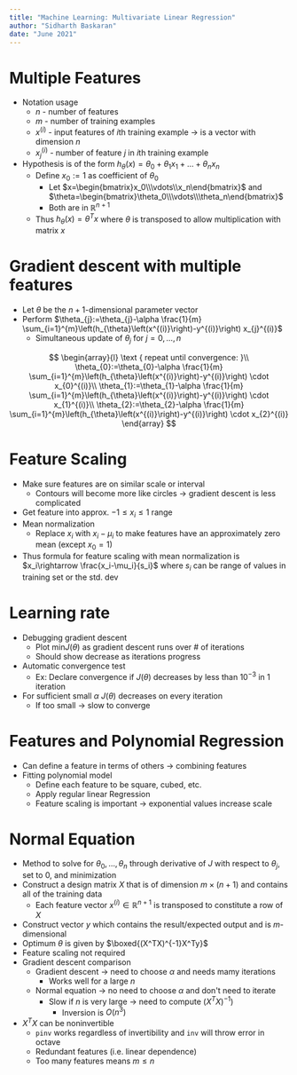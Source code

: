 ```yaml
---
title: "Machine Learning: Multivariate Linear Regression"
author: "Sidharth Baskaran"
date: "June 2021"
---
```


# Multiple Features

* Notation usage
  * $n$ - number of features
  * $m$ - number of training examples
  * $x^{(i)}$ - input features of $i$th training example -> is a vector with dimension $n$
  * $x_j^{(i)}$ - number of feature $j$ in $i$th training example
* Hypothesis is of the form $h_\theta(x)=\theta_0+\theta_1x_1+\ldots +\theta_nx_n$
  * Define $x_0:=1$ as coefficient of $\theta_0$
    * Let $x=\begin{bmatrix}x_0\\\vdots\\x_n\end{bmatrix}$ and $\theta=\begin{bmatrix}\theta_0\\\vdots\\\theta_n\end{bmatrix}$
    * Both are in $\mathbb{R}^{n+1}$
  * Thus $h_\theta(x)=\theta^Tx$ where $\theta$ is transposed to allow multiplication with matrix $x$
  
# Gradient descent with multiple features

* Let $\theta$ be the $n+1$-dimensional parameter vector
* Perform $\theta_{j}:=\theta_{j}-\alpha \frac{1}{m} \sum_{i=1}^{m}\left(h_{\theta}\left(x^{(i)}\right)-y^{(i)}\right) x_{j}^{(i)}$
  * Simultaneous update of $\theta_j$ for $j=0,\ldots,n$

$$
\begin{array}{l}
\text { repeat until convergence: }\\
\theta_{0}:=\theta_{0}-\alpha \frac{1}{m} \sum_{i=1}^{m}\left(h_{\theta}\left(x^{(i)}\right)-y^{(i)}\right) \cdot x_{0}^{(i)}\\
\theta_{1}:=\theta_{1}-\alpha \frac{1}{m} \sum_{i=1}^{m}\left(h_{\theta}\left(x^{(i)}\right)-y^{(i)}\right) \cdot x_{1}^{(i)}\\
\theta_{2}:=\theta_{2}-\alpha \frac{1}{m} \sum_{i=1}^{m}\left(h_{\theta}\left(x^{(i)}\right)-y^{(i)}\right) \cdot x_{2}^{(i)}
\end{array}
$$

# Feature Scaling

* Make sure features are on similar scale or interval
  * Contours will become more like circles -> gradient descent is less complicated
* Get feature into approx. $-1\leq x_i\leq 1$ range
* Mean normalization
  * Replace $x_i$ with $x_i-\mu_i$ to make features have an approximately zero mean (except $x_0=1$)
* Thus formula for feature scaling with mean normalization is $x_i\rightarrow \frac{x_i-\mu_i}{s_i}$ where $s_i$ can be range of values in training set or the std. dev

# Learning rate

* Debugging gradient descent
  * Plot $\text{min}J(\theta)$ as gradient descent runs over # of iterations
  * Should show decrease as iterations progress
* Automatic convergence test
  * Ex: Declare convergence if $J(\theta)$ decreases by less than $10^{-3}$ in 1 iteration
* For sufficient small $\alpha$ $J(\theta)$ decreases on every iteration
  * If too small -> slow to converge
  
# Features and Polynomial Regression

* Can define a feature in terms of others -> combining features
* Fitting polynomial model
  * Define each feature to be square, cubed, etc.
  * Apply regular linear Regression
  * Feature scaling is important -> exponential values increase scale

# Normal Equation

* Method to solve for $\theta_0,\ldots,\theta_n$ through derivative of $J$ with respect to $\theta_j$, set to 0, and minimization
* Construct a design matrix $X$ that is of dimension $m\times (n+1)$ and contains all of the training data
  * Each feature vector $x^{(i)}\in \mathbb{R}^{n+1}$ is transposed to constitute a row of $X$
* Construct vector $y$ which contains the result/expected output and is $m$-dimensional
* Optimum $\theta$ is given by $\boxed{(X^TX)^{-1}X^Ty}$
* Feature scaling not required
* Gradient descent comparison
  * Gradient descent -> need to choose $\alpha$ and needs mamy iterations
    * Works well for a large $n$
  * Normal equation -> no need to choose $\alpha$ and don't need to iterate
    * Slow if $n$ is very large -> need to compute $(X^TX)^{-1})$
      * Inversion is $O(n^3)$
* $X^TX$ can be noninvertible
  * `pinv` works regardless of invertibility and `inv` will throw error in octave
  * Redundant features (i.e. linear dependence)
  * Too many features means $m\leq n$